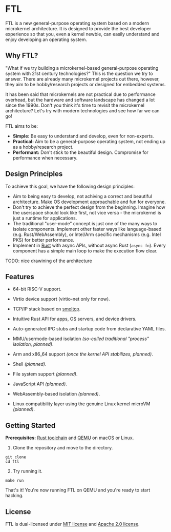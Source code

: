 # FTL

FTL is a new general-purpose operating system based on a modern microkernel architecture. It is designed to provide the best developer experience so that you, even a kernel newbie, can easily understand and enjoy developing an operating system.

## Why FTL?

"What if we try building a microkernel-based general-purpose operating system with 21st century technologies?" This is the question we try to answer. There are already many microkernel projects out there, however, they aim to be hobby/research projects or designed for embedded systems.

It has been said that microkernels are not practical due to performance overhead, but the hardware and software landscape has changed a lot since the 1990s. Don't you think it's time to revisit the microkernel architecture? Let's try with modern technologies and see how far we can go!

FTL aims to be:

- **Simple:** Be easy to understand and develop, even for non-experts.
- **Practical:** Aim to be a general-purpose operating system, not ending up as a hobby/research project.
- **Performant:** Don't stick to the beautiful design. Compromise for performance when necessary.

## Design Principles

To achieve this goal, we have the following design principles:

- Aim to being easy to develop, not achiving a correct and beautiful architecture. Make OS development approachable and fun for everyone.
- Don't try to achieve the perfect design from the beginning. Imagine how the userspace should look like first, not vice versa - the microkernel is just a runtime for applications.
- The traditional "user-mode" concept is just one of the many ways to isolate components. Implement other faster ways like language-based (e.g. Rust/WebAssembly), or Intel/Arm specific mechanisms (e.g. Intel PKS) for better performance.
- Implement in [Rust](https://www.rust-lang.org/) with async APIs, without async Rust (`async fn`). Every component has a simple main loop to make the execution flow clear.

TODO: nice drawining of the architecture

## Features

- 64-bit RISC-V support.
- Virtio device support (virtio-net only for now).
- TCP/IP stack based on [smoltcp](https://github.com/smoltcp-rs/smoltcp).
- Intuitive Rust API for apps, OS servers, and device drivers.
- Auto-generated IPC stubs and startup code from declarative YAML files.

- MMU/usermode-based isolation *(so-called traditional "process" isolation, planned)*.
- Arm and x86_64 support *(once the kernel API stabilizes, planned)*.
- Shell *(planned)*.
- File system support *(planned)*.
- JavaScript API *(planned)*.
- WebAssembly-based isolation *(planned)*.
- Linux compatibility layer using the genuine Linux kernel microVM *(planned)*.

## Getting Started

**Prerequisites:** [Rust toolchain](https://rustup.rs/) and [QEMU](https://www.qemu.org/download/#macos) on macOS or Linux.

1. Clone the repository and move to the directory.

```
git clone
cd ftl
```

2. Try running it.

```
make run
```

That's it! You're now running FTL on QEMU and you're ready to start hacking.

## License

FTL is dual-licensed under [MIT license](https://opensource.org/license/mit) and [Apache 2.0 license](https://opensource.org/license/apache-2-0).
